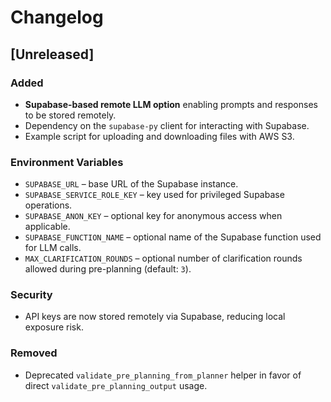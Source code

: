 <!--
File: CHANGELOG.md
Description: Release notes for Agent-S3.
-->

# Changelog

## [Unreleased]
### Added
- **Supabase-based remote LLM option** enabling prompts and responses to be stored remotely.
- Dependency on the `supabase-py` client for interacting with Supabase.
- Example script for uploading and downloading files with AWS S3.

### Environment Variables
- `SUPABASE_URL` – base URL of the Supabase instance.
- `SUPABASE_SERVICE_ROLE_KEY` – key used for privileged Supabase operations.
- `SUPABASE_ANON_KEY` – optional key for anonymous access when applicable.
- `SUPABASE_FUNCTION_NAME` – optional name of the Supabase function used for LLM calls.
- `MAX_CLARIFICATION_ROUNDS` – optional number of clarification rounds allowed during pre-planning (default: `3`).

### Security
- API keys are now stored remotely via Supabase, reducing local exposure risk.

### Removed
- Deprecated `validate_pre_planning_from_planner` helper in favor of direct
  `validate_pre_planning_output` usage.
